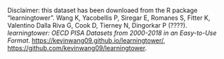 Disclaimer: this dataset has been downloaed from the R package “learningtower”.
Wang K, Yacobellis P, Siregar E, Romanes S, Fitter K, Valentino Dalla Riva G, Cook D, Tierney N, Dingorkar P (????). _learningtower: OECD PISA Datasets from 2000-2018 in an Easy-to-Use Format_.
https://kevinwang09.github.io/learningtower/,
https://github.com/kevinwang09/learningtower.
